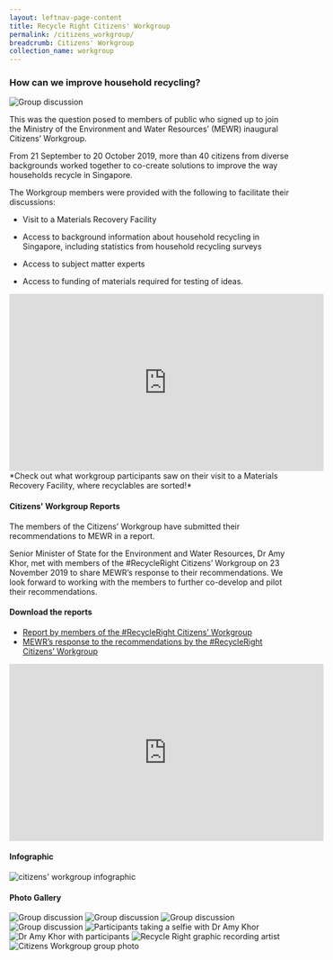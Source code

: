 ```yaml
---
layout: leftnav-page-content
title: Recycle Right Citizens' Workgroup
permalink: /citizens_workgroup/
breadcrumb: Citizens' Workgroup
collection_name: workgroup
---
```



### How can we improve household recycling?

![Group discussion](/images/cw-3.jpg)

This was the question posed to members of public who signed up to join the Ministry of the Environment and Water Resources’ (MEWR) inaugural Citizens’ Workgroup.

From 21 September to 20 October 2019, more than 40 citizens from diverse backgrounds worked together to co-create solutions to improve the way households recycle in Singapore.

The Workgroup members were provided with the following to facilitate their discussions:

* Visit to a Materials Recovery Facility

* Access to background information about household recycling in Singapore, including statistics from household recycling surveys

* Access to subject matter experts

* Access to funding of materials required for testing of ideas.

<div class="bp-youtube">
<iframe width="560" height="315" src="https://www.youtube.com/embed/EGE9Jj_moe0" frameborder="0" allow="accelerometer; autoplay; encrypted-media; gyroscope; picture-in-picture" allowfullscreen></iframe>
</div>
*Check out what workgroup participants saw on their visit to a Materials Recovery Facility, where recyclables are sorted!*


#### Citizens' Workgroup Reports

The members of the Citizens’ Workgroup have submitted their recommendations to MEWR in a report.

Senior Minister of State for the Environment and Water Resources, Dr Amy Khor, met with members of the #RecycleRight Citizens’ Workgroup on 23 November 2019 to share MEWR’s response to their recommendations. We look forward to working with the members to further co-develop and pilot their recommendations. 

#### Download the reports

* [Report by members of the #RecycleRight Citizens’ Workgroup](/images/CW_Report_Participants.pdf)
* [MEWR’s response to the recommendations by the #RecycleRight Citizens’ Workgroup](/images/CW_Report_MEWR.pdf)


<div class="bp-youtube">
     <iframe width="560" height="315" src="https://www.youtube.com/embed/RuwLkzp_Frs" frameborder="0" allow="accelerometer; autoplay; encrypted-media; gyroscope; picture-in-picture" allowfullscreen></iframe>
</div>


#### Infographic
![citizens' workgroup infographic](/images/CW_Infographic.png)


#### Photo Gallery
![Group discussion](/images/cw-1.jpg)
![Group discussion](/images/cw-2.jpg)
![Group discussion](/images/cw-4.jpg)
![Group discussion](/images/cw-5.jpg)
![Participants taking a selfie with Dr Amy Khor](/images/cw-6.jpg)
![Dr Amy Khor with participants](/images/cw-7.jpg)
![Recycle Right graphic recording artist](/images/cw-8.jpg)
![Citizens Workgroup group photo](/images/cw-9.jpg)


